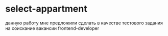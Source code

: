 # select-appartment
данную работу мне предложили сделать в качестве тестового задания на соискание вакансии frontend-developer
